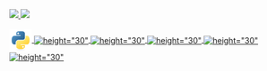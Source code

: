   <a href="https://github.com/marinaelpidio29">
  <img height="180em" src="https://github-readme-stats.vercel.app/api?username=marinaelpidio29&show_icons=true&theme=dark&include_all_commits=true&count_private=true"/>
  <img height="180em" src="https://github-readme-stats.vercel.app/api/top-langs/?username=marinaelpidio29&layout=compact&langs_count=7&theme=dark"/>
  
  </div>
<div style="display: inline_block"><br>
  <img align="center" alt= height="30" width="40" src="https://raw.githubusercontent.com/devicons/devicon/master/icons/python/python-original.svg">
  <img align="center" alt= height="30" width="40" src="https://cdn.jsdelivr.net/gh/devicons/devicon/icons/html5/html5-plain-wordmark.svg" />
  <img align="center" alt= height="30" width="40" src="https://cdn.jsdelivr.net/gh/devicons/devicon/icons/css3/css3-plain.svg" />
  <img align="center" alt= height="30" width="40" src="https://cdn.jsdelivr.net/gh/devicons/devicon/icons/django/django-plain.svg" />
  <img align="center" alt= height="30" width="40" src="https://cdn.jsdelivr.net/gh/devicons/devicon/icons/php/php-original.svg" />
  <img align="center" alt= height="30" width="40" src="https://cdn.jsdelivr.net/gh/devicons/devicon/icons/laravel/laravel-plain-wordmark.svg" />


          
          
          
